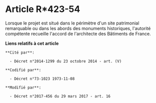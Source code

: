 # Article R*423-54

Lorsque le projet est situé dans le périmètre d'un site patrimonial remarquable ou dans les abords des monuments historiques,
l'autorité compétente recueille l'accord de l'architecte des Bâtiments de France.

**Liens relatifs à cet article**

	**Cité par**:

	  - Décret n°2014-1299 du 23 octobre 2014 - art. (V)

	**Codifié par**:

	  - Décret n°73-1023 1973-11-08

	**Modifié par**:

	  - Décret n°2017-456 du 29 mars 2017 - art. 16
